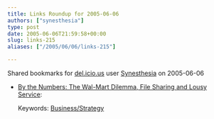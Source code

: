 ```yaml
---
title: Links Roundup for 2005-06-06
authors: ["synesthesia"]
type: post
date: 2005-06-06T21:59:58+00:00
slug: links-215 
aliases: ["/2005/06/06/links-215"]

---
```

Shared bookmarks for [del.icio.us][1] user  [Synesthesia][2] on 2005-06-06

  * [By the Numbers: The Wal-Mart Dilemma, File Sharing and Lousy Service][3]:
  
       
    Keywords: [Business/Strategy][4]

 [1]: https://del.icio.us/
 [2]: https://del.icio.us/synesthesia
 [3]: https://blogs.salon.com/0002007/2005/05/17.html#a1149 "https://blogs.salon.com/0002007/2005/05/17.html#a1149"
 [4]: https://del.icio.us/synesthesia/Business/Strategy